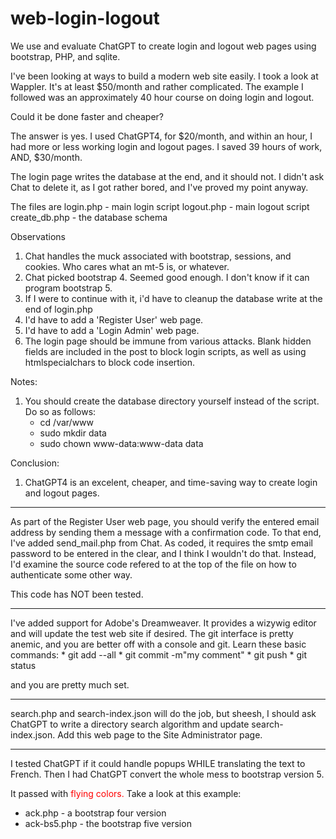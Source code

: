 # web-login-logout
We use and evaluate ChatGPT to create login and logout web pages using bootstrap, PHP, and sqlite.


I've been looking at ways to build a modern web site easily. I took a look at Wappler. It's at least $50/month
and rather complicated. The example I followed was an approximately 40 hour course on doing login and logout.

Could it be done faster and cheaper?

The answer is yes. I used ChatGPT4, for $20/month, and within an hour, I had more or less working login and
logout pages. I saved 39 hours of work, AND, $30/month.

The login page writes the database at the end, and it should not. I didn't ask Chat to delete it, as I got rather bored, and I've proved my point anyway.

The files are
  login.php - main login script
  logout.php - main logout script
  create_db.php - the database schema

Observations
1. Chat handles the muck associated with bootstrap, sessions, and cookies. Who cares what an mt-5 is, or whatever.
2. Chat picked bootstrap 4. Seemed good enough. I don't know if it can program bootstrap 5.
3. If I were to continue with it, i'd have to cleanup the database write at the end of login.php
4. I'd have to add a 'Register User' web page. 
5. I'd have to add a 'Login Admin' web page.
6. The login page should be immune from various attacks. Blank hidden fields are included in the
   post to block login scripts, as well as using htmlspecialchars to block code insertion. 

Notes:
1. You should create the database directory yourself instead of the script. Do so as follows:
     * cd /var/www
     * sudo mkdir data
     * sudo chown www-data:www-data data

Conclusion:
1. ChatGPT4 is an excelent, cheaper, and time-saving way to create login and logout pages.

---
As part of the Register User web page, you should verify the entered email address by sending
them a message with a confirmation code. To that end, I've added send_mail.php from Chat.
As coded, it requires the smtp email password to be entered in the clear, and I think I wouldn't do that.
Instead, I'd examine the source code refered to at the top of the file on how to authenticate
some other way.

This code has NOT been tested.

---
I've added support for Adobe's Dreamweaver. It provides a wizywig editor and will update the test web site if
desired. The git interface is pretty anemic, and you are better off with a console and git. Learn these
basic commands:
      * git add --all
      * git commit -m"my comment"
      * git push
      * git status

and you are pretty much set.

---

search.php and search-index.json will do the job, but sheesh, I should ask ChatGPT to write a directory
search algorithm and update search-index.json. Add this web page to the Site Administrator page.

---

I tested ChatGPT if it could handle popups WHILE translating the text to French. Then I had ChatGPT
convert the whole mess to bootstrap version 5. 

It passed with <span style="color:#FF0000">flying colors.</span> Take a look at this example:

  * ack.php - a bootstrap four version
  * ack-bs5.php - the bootstrap five version

